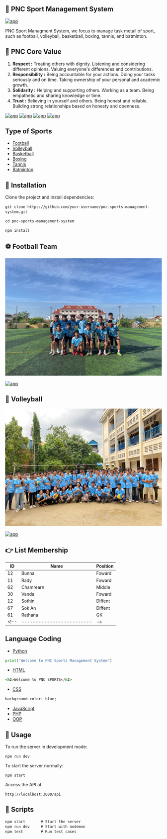 ## 🏅​​​​​​​​​​ **PNC Sport Management System**

[![app](https://img.shields.io/badge/Sport_Management-PNC_Sport-green)](https://www.passerellesnumeriques.org/what-we-do/cambodia/)

PNC Sport Managment System, we focus to manage task metail of sport, such as football, volleyball, basketball, boxing, tannis, and batminton.

## 🔑 **PNC Core Value**
1. **Respect :** Treating others with dignity. Listening and considering different opinions. Valuing everyone's differences and contributions.
2. **Responsibility :** Being accountable for your actions. Doing your tasks seriously and on time. Taking ownership of your personal and academic growth.
3. **Solidarity :** Helping and supporting others. Working as a team. Being empathetic and sharing knowledge or time.
4. **Trust :** Believing in yourself and others. 
Being honest and reliable. Building strong relationships based on honesty and openness.

[![app](https://img.shields.io/badge/Respect-core_value-green)](https://www.passerellesnumeriques.org/what-we-do/cambodia/)
[![app](https://img.shields.io/badge/Responsibility-core_value-orange)](https://www.passerellesnumeriques.org/what-we-do/cambodia/)
[![app](https://img.shields.io/badge/Solidarity-core_value-green)](https://www.passerellesnumeriques.org/what-we-do/cambodia/)
[![app](https://img.shields.io/badge/Trust-core_value-orange)](https://www.passerellesnumeriques.org/what-we-do/cambodia/)

## **Type of Sports**
- [Football](#Football) 
- [Volleyball](#Volleyball)
- [Basketball](#Basketball)
- [Boxing](#Boxing)
- [Tannis](#Tannis)
- [Batminton](#Batminton)

## 🚀 **Installation**
Clone the project and install dependencies:

```bask
git clone https://github.com/your-username/pnc-sports-management-system.git
```
```bask
cd pnc-sports-management-system
```
```bask
npm install
```

## ⚽ **Football Team**
![football](football.png)

[![app](https://img.shields.io/badge/Find_More-blue)](https://www.passerellesnumeriques.org/what-we-do/cambodia/)


## 🏐 **Volleyball**
![volleyball](./volleyball.png)

[![app](https://img.shields.io/badge/Find_More-blue)](https://www.passerellesnumeriques.org/what-we-do/cambodia/)

## 👉 List Membership
|ID | Name      | Position| 
|---|-----------|---------|
|12 | Bunna     | Foward  |
|11 | Rady      | Foward  |
|62 | Chamrearn | Middle  |
|30 | Vanda     | Foward  |
|12 | Sothin    | Diffent |
|67 | Sok An    | Diffent |
|61 | Rathana   | GK      |
<!-- |-------------------------| -->

## **Language Coding**
- [Python](#Python)
```python
print("Welcome to PNC Sports Management System")
```

- [HTML](#HTML)
```html
<h2>Welcome to PNC SPORTS</h2>
```
- [CSS](#CSS)
```css
background-color: blue;
```
- [JavaScript](#JavaScript)
- [PHP](#PHP)
- [OOP](#OOP)

## **🔧 Usage**
To run the server in development mode:
```bask
npm run dev
```
To start the server normally:
```bask
npm start
```
Access the API at
```bask
http://localhost:3000/api
```

## **🧪 Scripts**
```bask
npm start       # Start the server
npm run dev     # Start with nodemon
npm test        # Run test cases
```


